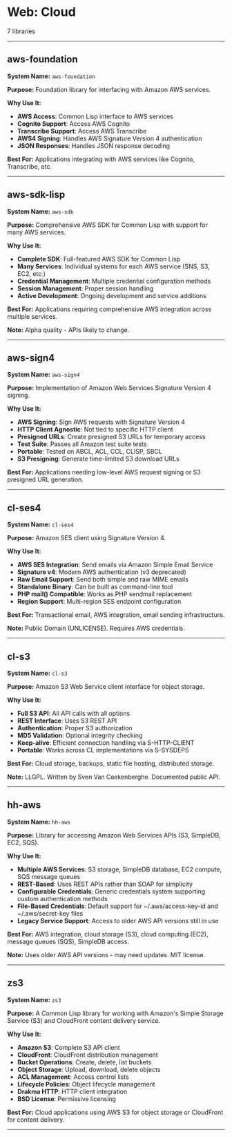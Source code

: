 # Web: Cloud

7 libraries

---

## aws-foundation

**System Name:** `aws-foundation`

**Purpose:** Foundation library for interfacing with Amazon AWS services.

**Why Use It:**
- **AWS Access**: Common Lisp interface to AWS services
- **Cognito Support**: Access AWS Cognito
- **Transcribe Support**: Access AWS Transcribe
- **AWS4 Signing**: Handles AWS Signature Version 4 authentication
- **JSON Responses**: Handles JSON response decoding

**Best For:** Applications integrating with AWS services like Cognito, Transcribe, etc.

---


## aws-sdk-lisp

**System Name:** `aws-sdk`

**Purpose:** Comprehensive AWS SDK for Common Lisp with support for many AWS services.

**Why Use It:**
- **Complete SDK**: Full-featured AWS SDK for Common Lisp
- **Many Services**: Individual systems for each AWS service (SNS, S3, EC2, etc.)
- **Credential Management**: Multiple credential configuration methods
- **Session Management**: Proper session handling
- **Active Development**: Ongoing development and service additions

**Best For:** Applications requiring comprehensive AWS integration across multiple services.

**Note:** Alpha quality - APIs likely to change.

---


## aws-sign4

**System Name:** `aws-sign4`

**Purpose:** Implementation of Amazon Web Services Signature Version 4 signing.

**Why Use It:**
- **AWS Signing**: Sign AWS requests with Signature Version 4
- **HTTP Client Agnostic**: Not tied to specific HTTP client
- **Presigned URLs**: Create presigned S3 URLs for temporary access
- **Test Suite**: Passes all Amazon test suite tests
- **Portable**: Tested on ABCL, ACL, CCL, CLISP, SBCL
- **S3 Presigning**: Generate time-limited S3 download URLs

**Best For:** Applications needing low-level AWS request signing or S3 presigned URL generation.

---


## cl-ses4

**System Name:** `cl-ses4`

**Purpose:** Amazon SES client using Signature Version 4.

**Why Use It:**
- **AWS SES Integration**: Send emails via Amazon Simple Email Service
- **Signature v4**: Modern AWS authentication (v3 deprecated)
- **Raw Email Support**: Send both simple and raw MIME emails
- **Standalone Binary**: Can be built as command-line tool
- **PHP mail() Compatible**: Works as PHP sendmail replacement
- **Region Support**: Multi-region SES endpoint configuration

**Best For:** Transactional email, AWS integration, email sending infrastructure.

**Note:** Public Domain (UNLICENSE). Requires AWS credentials.

---


## cl-s3

**System Name:** `cl-s3`

**Purpose:** Amazon S3 Web Service client interface for object storage.

**Why Use It:**
- **Full S3 API**: All API calls with all options
- **REST Interface**: Uses S3 REST API
- **Authentication**: Proper S3 authorization
- **MD5 Validation**: Optional integrity checking
- **Keep-alive**: Efficient connection handling via S-HTTP-CLIENT
- **Portable**: Works across CL implementations via S-SYSDEPS

**Best For:** Cloud storage, backups, static file hosting, distributed storage.

**Note:** LLGPL. Written by Sven Van Caekenberghe. Documented public API.

---


## hh-aws

**System Name:** `hh-aws`

**Purpose:** Library for accessing Amazon Web Services APIs (S3, SimpleDB, EC2, SQS).

**Why Use It:**
- **Multiple AWS Services**: S3 storage, SimpleDB database, EC2 compute, SQS message queues
- **REST-Based**: Uses REST APIs rather than SOAP for simplicity
- **Configurable Credentials**: Generic credentials system supporting custom authentication methods
- **File-Based Credentials**: Default support for ~/.aws/access-key-id and ~/.aws/secret-key files
- **Legacy Service Support**: Access to older AWS API versions still in use

**Best For:** AWS integration, cloud storage (S3), cloud computing (EC2), message queues (SQS), SimpleDB access.

**Note:** Uses older AWS API versions - may need updates. MIT license.

---


## zs3

**System Name:** `zs3`

**Purpose:** A Common Lisp library for working with Amazon's Simple Storage Service (S3) and CloudFront content delivery service.

**Why Use It:**
- **Amazon S3**: Complete S3 API client
- **CloudFront**: CloudFront distribution management
- **Bucket Operations**: Create, delete, list buckets
- **Object Storage**: Upload, download, delete objects
- **ACL Management**: Access control lists
- **Lifecycle Policies**: Object lifecycle management
- **Drakma HTTP**: HTTP client integration
- **BSD License**: Permissive licensing

**Best For:** Cloud applications using AWS S3 for object storage or CloudFront for content delivery.

---



